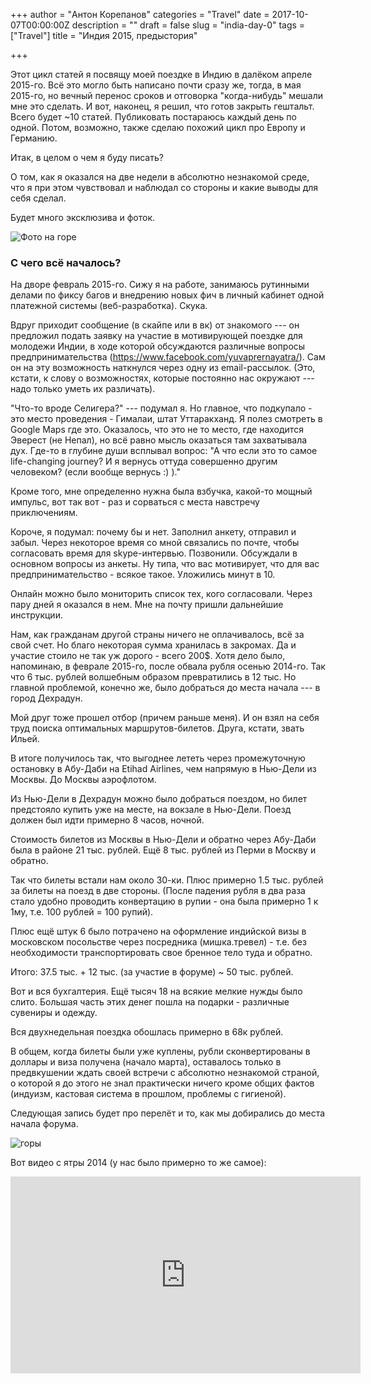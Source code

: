 

+++
author = "Антон Корепанов"
categories = "Travel"
date = 2017-10-07T00:00:00Z
description = ""
draft = false
slug = "india-day-0"
tags = ["Travel"]
title = "Индия 2015, предыстория"

+++

Этот цикл статей я посвящу моей поездке в Индию в далёком апреле 2015-го. Всё это могло быть написано почти сразу же, тогда, в мая 2015-го, но вечный перенос сроков и отговорка "когда-нибудь" мешали мне это сделать. И вот, наконец, я решил, что готов закрыть гештальт.
Всего будет ~10 статей. Публиковать постараюсь каждый день по одной. Потом, возможно, также сделаю похожий цикл про Европу и Германию.

Итак, в целом о чем я буду писать? 

О том, как я оказался на две недели в абсолютно незнакомой среде, что я при этом чувствовал и наблюдал со стороны и какие выводы для себя сделал.

Будет много эксклюзива и фоток.

![Фото на горе](http://res.cloudinary.com/ampersd/image/upload/v1507490351/SDC15243_qcbijh.jpg)


### С чего всё началось?  

На дворе февраль 2015-го. Сижу я на работе, занимаюсь рутинными делами по фиксу багов и внедрению новых фич в личный кабинет одной платежной системы (веб-разработка). Скука. 

Вдруг приходит сообщение (в скайпе или в вк) от знакомого --- он предложил подать заявку на участие в мотивирующей поездке для молодежи Индии, в ходе которой обсуждаются различные вопросы предпринимательства (https://www.facebook.com/yuvaprernayatra/). Сам он на эту возможность наткнулся через одну из email-рассылок. (Это, кстати, к слову о возможностях, которые постоянно нас окружают --- надо только уметь их различать).

"Что-то вроде Селигера?" --- подумал я. Но главное, что подкупало - это место проведения - Гималаи, штат Уттаракханд. Я полез смотреть в Google Maps где это. Оказалось, что это не то место, где находится Эверест (не Непал), но всё равно мысль оказаться там захватывала дух. Где-то в глубине души всплывал вопрос: "А что если это то самое life-changing journey? И я вернусь оттуда совершенно другим человеком? (если вообще вернусь :) )."

Кроме того, мне определенно нужна была взбучка, какой-то мощный импульс, вот так вот - раз и сорваться с места навстречу приключениям. 

Короче, я подумал: почему бы и нет. Заполнил анкету, отправил и забыл. Через некоторое время со мной связались по почте, чтобы согласовать время для skype-интервью. Позвонили. Обсуждали в основном вопросы из анкеты. Ну типа, что вас мотивирует, что для вас предпринимательство - всякое такое. Уложились минут в 10. 

Онлайн можно было мониторить список тех, кого согласовали. Через пару дней я оказался в нем. Мне на почту пришли дальнейшие инструкции.

Нам, как гражданам другой страны ничего не оплачивалось, всё за свой счет. Но благо некоторая сумма хранилась в закромах. Да и участие стоило не так уж дорого - всего 200$. Хотя дело было, напоминаю, в феврале 2015-го, после обвала рубля осенью 2014-го. Так что 6 тыс. рублей волшебным образом превратились в 12 тыс.  Но главной проблемой, конечно же, было добраться до места начала --- в город Дехрадун. 

Мой друг тоже прошел отбор (причем раньше меня). И он взял на себя труд поиска оптимальных маршрутов-билетов. Друга, кстати, звать Ильей.

В итоге получилось так, что выгоднее лететь через промежуточную остановку в Абу-Даби на Etihad Airlines, чем напрямую в Нью-Дели из Москвы. До Москвы аэрофлотом.

Из Нью-Дели в Дехрадун можно было добраться поездом, но билет предстояло купить уже на месте, на вокзале в Нью-Дели. Поезд должен был идти примерно 8 часов, ночной.

Стоимость билетов из Москвы в Нью-Дели и обратно через Абу-Даби была в районе 21 тыс. рублей. Ещё 8 тыс. рублей из Перми в Москву и обратно.

Так что билеты встали нам около 30-ки. Плюс примерно 1.5 тыс. рублей за билеты на поезд в две стороны. (После падения рубля в два раза стало удобно проводить конвертацию в рупии - она была примерно 1 к 1му, т.е. 100 рублей = 100 рупий).

Плюс ещё штук 6 было потрачено на оформление индийской визы в московском посольстве через посредника (мишка.тревел) - т.е. без необходимости транспортировать свое бренное тело туда и обратно.

Итого: 37.5 тыс. + 12 тыс. (за участие в форуме) ~ 50 тыс. рублей.

Вот и вся бухгалтерия.
Ещё тысяч 18 на всякие мелкие нужды было слито. Большая часть этих денег пошла на подарки - различные сувениры и одежду.

Вся двухнедельная поездка обошлась примерно в 68к рублей.

В общем, когда билеты были уже куплены, рубли сконвертированы в доллары и виза получена (начало марта), оставалось только в предвкушении ждать своей встречи с абсолютно незнакомой страной, о которой я до этого не знал практически ничего кроме общих фактов (индуизм, кастовая система в прошлом, проблемы с гигиеной).

Следующая запись будет про перелёт и то, как мы добирались до места начала форума.

![горы](http://res.cloudinary.com/ampersd/image/upload/v1507493231/File17_pasvfn.jpg)

Вот видео с ятры 2014 (у нас было примерно то же самое): 

<div style="text-align: center">
<iframe width="560" height="315" src="https://www.youtube.com/embed/BlcgfmGRujU" frameborder="0" allowfullscreen></iframe>
</div>